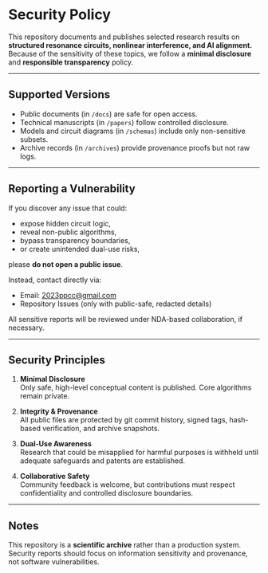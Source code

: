 # Security Policy


This repository documents and publishes selected research results on **structured resonance circuits, nonlinear interference, and AI alignment.** Because of the sensitivity of these topics, we follow a **minimal disclosure** and **responsible transparency** policy.

---

## Supported Versions

- Public documents (in `/docs`) are safe for open access.  
- Technical manuscripts (in `/papers`) follow controlled disclosure.  
- Models and circuit diagrams (in `/schemas`) include only non-sensitive subsets.  
- Archive records (in `/archives`) provide provenance proofs but not raw logs.

---

## Reporting a Vulnerability

If you discover any issue that could:
- expose hidden circuit logic,
- reveal non-public algorithms,
- bypass transparency boundaries,
- or create unintended dual-use risks,

please **do not open a public issue**.

Instead, contact directly via:

- Email: 2023ppcc@gmail.com  
- Repository Issues (only with public-safe, redacted details)

All sensitive reports will be reviewed under NDA-based collaboration, if necessary.

---

## Security Principles

1. **Minimal Disclosure**  
   Only safe, high-level conceptual content is published. Core algorithms remain private.

2. **Integrity & Provenance**  
   All public files are protected by git commit history, signed tags, hash-based verification, and archive snapshots.

3. **Dual-Use Awareness**  
   Research that could be misapplied for harmful purposes is withheld until adequate safeguards and patents are established.

4. **Collaborative Safety**  
   Community feedback is welcome, but contributions must respect confidentiality and controlled disclosure boundaries.

---

## Notes

This repository is a **scientific archive** rather than a production system.  
Security reports should focus on information sensitivity and provenance, not software vulnerabilities.  
